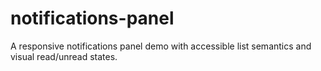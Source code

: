 # notifications-panel
A responsive notifications panel demo with accessible list semantics and visual read/unread states.
